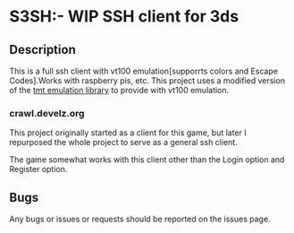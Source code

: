 # S3SH:- WIP SSH client for 3ds

## Description

This is a full ssh client with vt100 emulation[supporrts colors and  Escape Codes].Works with raspberry pis, etc. This project uses a modified version of the [tmt emulation library](https://github.com/deadpixi/libtmt) to provide with vt100 emulation. 

### crawl.develz.org

This project originally started as a client for this game, but later I repurposed the whole project to serve as a general ssh client. 

The game somewhat works with this client other than the Login option and Register option.

## Bugs
Any bugs or issues or requests should be reported on the issues page.
